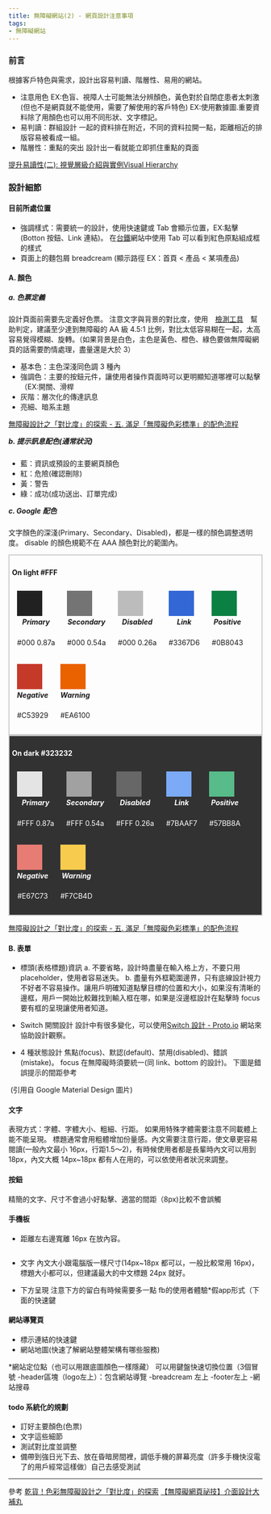 ```yaml
---
title: 無障礙網站(2) - 網頁設計注意事項
tags: 
- 無障礙網站
---
```

<style>
.box{
  border:2px solid #ccc;
  padding: 5px;
}
h4{
  font-weight:bold;
}
h5{
  margin-top:3px;
  margin-botton:5px;
}

.blockBox{
  display:inline-block;
  text-align: center;
  padding:10px;
}
.colorBox{
  width:50px;
  height:50px;
  display: flex;
}
.light .primary{
  background-color: rgba(0,0,0,0.87);
}
.light .secondary{
  background-color: rgba(0,0,0,0.54);
}
.light .disabled{
  background-color: rgba(0,0,0,0.26);
}
.light .link{
  background-color: #3367D6;
}
.light .positive{
  background-color: #0B8043;
}
.light .nagative{
  background-color: #C53929;
}
.light .warning{
  background-color: #EA6100;
}

.dark{
  background-color: #323232;
}
.dark h4, .dark h5, .dark p{
  color:#fff;
}

.dark .primary{
  background-color: rgba(255,255,255,0.87);
}
.dark .secondary{
  background-color: rgba(255,255,255,0.54);
}
.dark .disabled{
  background-color: rgba(255,255,255,0.26);
}
.dark .link{
  background-color: #7BAAF7;
}
.dark .positive{
  background-color: #57BB8A;
}
.dark .nagative{
  background-color: #E67C73;
}
.dark .warning{
  background-color: #F7CB4D;
}
</style>

### 前言
根據客戶特色與需求，設計出容易判讀、階層性、易用的網站。
- 注意用色
EX:色盲、視障人士可能無法分辨顏色，黃色對於自閉症患者太刺激(但也不是網頁就不能使用，需要了解使用的客戶特色)
EX:使用數據圖.重要資料除了用顏色也可以用不同形狀、文字標記。
- 易判讀：群組設計
一起的資料排在附近，不同的資料拉開一點，距離相近的排版容易被看成一組。
- 階層性：重點的突出
設計出一看就能立即抓住重點的頁面
<!--more-->
<a href="https://medium.com/uxeastmeetswest/%E6%8F%90%E5%8D%87%E6%98%93%E8%AE%80%E6%80%A7-%E4%BA%8C-%E8%A6%96%E8%A6%BA%E5%B1%A4%E7%B4%9A%E4%BB%8B%E7%B4%B9%E8%88%87%E5%AF%A6%E4%BE%8Bvisual-hierarchy-cf451622b48a" target="_blank">
提升易讀性(二): 視覺層級介紹與實例Visual Hierarchy</a>

### 設計細節
#### 目前所處位置
- 強調樣式：需要統一的設計，使用快速鍵或 Tab 會顯示位置，EX:點擊(Botton 按鈕、Link 連結)。
在<a href="https://www.railway.gov.tw/tra-tip-web/tip" target="_blank">台鐵</a>網站中使用 Tab 可以看到紅色原點組成框的樣式
- 頁面上的麵包屑 breadcream (顯示路徑 EX：首頁 < 產品 < 某項產品)

#### A. 顏色
##### a. 色票定義
設計頁面前需要先定義好色票。
注意文字與背景的對比度，使用　<a href="https://contrast-ratio.com/" target="_blank">檢測工具</a>　幫助判定，建議至少達到無障礙的 AA 級 4.5:1 比例，對比太低容易糊在一起，太高容易覺得模糊、旋轉。（如果背景是白色，主色是黃色、橙色、綠色要做無障礙網頁的話需要酌情處理，盡量還是大於 3）

- 基本色：主色深淺同色調 3 種內
- 強調色：主要的按鈕元件，讓使用者操作頁面時可以更明顯知道哪裡可以點擊（EX:開關、滑桿
- 灰階：層次化的傳達訊息
- 亮細、暗系主題

<a href="https://kknews.cc/design/9m4vy28.html" target="_blank">無障礙設計之「對比度」的探索 - 五. 滿足「無障礙色彩標準」的配色流程</a>

##### b. 提示訊息配色(通常狀況)
- 藍：資訊或預設的主要網頁顏色
- 紅：危險(確認刪除)
- 黃：警告
- 綠：成功(成功送出、訂單完成)

##### c. Google 配色
文字顏色的深淺(Primary、Secondary、Disabled)，都是一樣的顏色調整透明度。
disable 的顏色規範不在 AAA 顏色對比的範圍內。

<div class="box light">
  <h4>On light #FFF</h4>
  <div class="blockBox">
    <div class="colorBox primary"></div>
    <h5>Primary</h5>
    <p>#000 0.87a</p>
  </div>
  <div class="blockBox">
    <div class="colorBox secondary"></div>
    <h5>Secondary</h5>
    <p>#000 0.54a</p>
  </div>
  <div class="blockBox">
    <div class="colorBox disabled"></div>
    <h5>Disabled</h5>
    <p>#000 0.26a</p>
  </div>
  <div class="blockBox">
    <div class="colorBox link"></div>
    <h5>Link</h5>
    <p>#3367D6</p>
  </div>
  <div class="blockBox">
    <div class="colorBox positive"></div>
    <h5>Positive </h5>
    <p>#0B8043</p>
  </div>
  <div class="blockBox">
    <div class="colorBox nagative"></div>
    <h5>Negative</h5>
    <p>#C53929</p>
  </div>
  <div class="blockBox">
    <div class="colorBox warning"></div>
    <h5>Warning</h5>
    <p>#EA6100</p>
  </div>
</div>

<div class="box dark">
  <h4>On dark #323232</h4>
  <div class="blockBox">
    <div class="colorBox primary"></div>
    <h5>Primary</h5>
    <p>#FFF 0.87a</p>
  </div>
  <div class="blockBox">
    <div class="colorBox secondary"></div>
    <h5>Secondary</h5>
    <p>#FFF 0.54a</p>
  </div>
  <div class="blockBox">
    <div class="colorBox disabled"></div>
    <h5>Disabled</h5>
    <p>#FFF 0.26a</p>
  </div>
  <div class="blockBox">
    <div class="colorBox link"></div>
    <h5>Link</h5>
    <p>#7BAAF7</p>
  </div>
  <div class="blockBox">
    <div class="colorBox positive"></div>
    <h5>Positive </h5>
    <p>#57BB8A</p>
  </div>
  <div class="blockBox">
    <div class="colorBox nagative"></div>
    <h5>Negative</h5>
    <p>#E67C73</p>
  </div>
  <div class="blockBox">
    <div class="colorBox warning"></div>
    <h5>Warning</h5>
    <p>#F7CB4D</p>
  </div>
</div>

<a href="https://kknews.cc/design/9m4vy28.html" target="_blank">無障礙設計之「對比度」的探索 - 五. 滿足「無障礙色彩標準」的配色流程</a>

#### B. 表單
- 標頭(表格標題)資訊
a. 不要省略，設計時盡量在輸入格上方，不要只用 placeholder，使用者容易迷失。
b. 盡量有外框範圍邊界，只有底線設計視力不好者不容易操作。讓用戶明確知道點擊目標的位置和大小，如果沒有清晰的邊框，用戶一開始比較難找到輸入框在哪，如果是沒邊框設計在點擊時 focus 要有框的呈現讓使用者知道。

- Switch 開關設計
設計中有很多變化，可以使用<a href="https://proto.io/freebies/onoff/" target="_blank">Switch 設計 - Proto.io</a> 網站來協助設計觀察。

- 4 種狀態設計
焦點(focus)、默認(default)、禁用(disabled)、錯誤(mistake)。
focus 在無障礙時須要統一(同 link、bottom 的設計)。
下圖是錯誤提示的間距參考
<img src="https://wcc723.gitbooks.io/google_design_translate/content/images/patterns/patterns_errors_userinput_keyline2.png" alt="">
(引用自 Google Material Design 圖片)

#### 文字
表現方式：字體、字體大小、粗細、行距。
如果用特殊字體需要注意不同載體上能不能呈現。
標題通常會用粗體增加份量感。內文需要注意行距，使文章更容易閱讀(一般內文最小 16px，行距1.5～2)，有時候使用者都是長輩時內文可以用到 18px，內文大概 14px~18px 都有人在用的，可以依使用者狀況來調整。

#### 按鈕
精簡的文字、尺寸不會過小好點擊、適當的間距（8px)比較不會誤觸

#### 手機板
- 距離左右邊寬離 16px 在放內容。
<img src="https://wcc723.gitbooks.io/google_design_translate/content/images/components/components-recommendedthreelinelists-2_large_mdpi.png" alt="">

- 文字
內文大小跟電腦版一樣尺寸(14px~18px 都可以，一般比較常用 16px)，標題大小都可以，但建議最大的中文標題 24px 就好。

- 下方呈現
注意下方的留白有時候需要多一點
fb的使用者體驗*假app形式（下面的快速鍵

#### 網站導覽頁
- 標示連結的快速鍵
- 網站地圖(快速了解網站整體架構有哪些服務)

*網站定位點（也可以用跟底圖顏色一樣隱藏）
可以用鍵盤快速切換位置（3個冒號
-header區塊（logo左上）：包含網站導覽
-breadcream 左上
-footer左上
-網站搜尋

#### todo 系統化的規劃
- 訂好主要顏色(色票)
- 文字這些細節
- 測試對比度並調整
- 備帶到強日光下去、放在昏暗房間裡，調低手機的屏幕亮度（許多手機快沒電了的用戶經常這樣做）自己去感受測試

----------------------------------------------------------------------------------------
參考
[乾貨！色彩無障礙設計之「對比度」的探索](https://kknews.cc/design/9m4vy28.html)
[【無障礙網頁祕技】介面設計大補丸](https://medium.com/as-a-product-designer/%E7%84%A1%E9%9A%9C%E7%A4%99%E7%B6%B2%E9%A0%81%E7%A5%95%E6%8A%80-%E4%BB%8B%E9%9D%A2%E8%A8%AD%E8%A8%88%E5%A4%A7%E8%A3%9C%E4%B8%B8-9640dc1fde2b)
